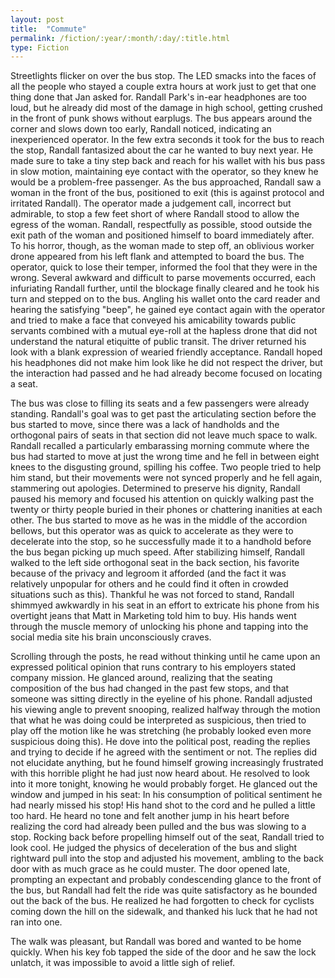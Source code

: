 ```yaml
---
layout: post
title:  "Commute"
permalink: /fiction/:year/:month/:day/:title.html
type: Fiction
---
```


Streetlights flicker on over the bus stop. The LED smacks into the faces of all the people who stayed a couple extra hours at work just to get that one thing done that Jan asked for. Randall Park's in-ear headphones are too loud, but he already did most of the damage in high school, getting crushed in the front of punk shows without earplugs. The bus appears around the corner and slows down too early, Randall noticed, indicating an inexperienced operator. In the few extra seconds it took for the bus to reach the stop, Randall fantasized about the car he wanted to buy next year. He made sure to take a tiny step back and reach for his wallet with his bus pass in slow motion, maintaining eye contact with the operator, so they knew he would be a problem-free passenger. As the bus approached, Randall saw a woman in the front of the bus, positioned to exit (this is against protocol and irritated Randall). The operator made a judgement call, incorrect but admirable, to stop a few feet short of where Randall stood to allow the egress of the woman. Randall, respectfully as possible, stood outside the exit path of the woman and positioned himself to board immediately after. To his horror, though, as the woman made to step off, an oblivious worker drone appeared from his left flank and attempted to board the bus. The operator, quick to lose their temper, informed the fool that they were in the wrong. Several awkward and difficult to parse movements occurred, each infuriating Randall further, until the blockage finally cleared and he took his turn and stepped on to the bus. Angling his wallet onto the card reader and hearing the satisfying "beep", he gained eye contact again with the operator and tried to make a face that conveyed his amicability towards public servants combined with a mutual eye-roll at the hapless drone that did not understand the natural etiquitte of public transit. The driver returned his look with a blank expression of wearied friendly acceptance. Randall hoped his headphones did not make him look like he did not respect the driver, but the interaction had passed and he had already become focused on locating a seat.

The bus was close to filling its seats and a few passengers were already standing. Randall's goal was to get past the articulating section before the bus started to move, since there was a lack of handholds and the orthogonal pairs of seats in that section did not leave much space to walk. Randall recalled a particularly embarassing morning commute where the bus had started to move at just the wrong time and he fell in between eight knees to the disgusting ground, spilling his coffee. Two people tried to help him stand, but their movements were not synced properly and he fell again, stammering out apologies. Determined to preserve his dignity, Randall paused his memory and focused his attention on quickly walking past the twenty or thirty people buried in their phones or chattering inanities at each other. The bus started to move as he was in the middle of the accordion bellows, but this operator was as quick to accelerate as they were to decelerate into the stop, so he successfully made it to a handhold before the bus began picking up much speed. After stabilizing himself, Randall walked to the left side orthogonal seat in the back section, his favorite because of the privacy and legroom it afforded (and the fact it was relatively unpopular for others and he could find it often in crowded situations such as this). Thankful he was not forced to stand, Randall shimmyed awkwardly in his seat in an effort to extricate his phone from his overtight jeans that Matt in Marketing told him to buy. His hands went through the muscle memory of unlocking his phone and tapping into the social media site his brain unconsciously craves.

Scrolling through the posts, he read without thinking until he came upon an expressed political opinion that runs contrary to his employers stated company mission. He glanced around, realizing that the seating composition of the bus had changed in the past few stops, and that someone was sitting directly in the eyeline of his phone. Randall adjusted his viewing angle to prevent snooping, realized halfway through the motion that what he was doing could be interpreted as suspicious, then tried to play off the motion like he was stretching (he probably looked even more suspicious doing this). He dove into the political post, reading the replies and trying to decide if he agreed with the sentiment or not. The replies did not elucidate anything, but he found himself growing increasingly frustrated with this horrible plight he had just now heard about. He resolved to look into it more tonight, knowing he would probably forget. He glanced out the window and jumped in his seat: In his consumption of political sentiment he had nearly missed his stop! His hand shot to the cord and he pulled a little too hard. He heard no tone and felt another jump in his heart before realizing the cord had already been pulled and the bus was slowing to a stop. Rocking back before propelling himself out of the seat, Randall tried to look cool. He judged the physics of deceleration of the bus and slight rightward pull into the stop and adjusted his movement, ambling to the back door with as much grace as he could muster. The door opened late, prompting an expectant and probably condescending glance to the front of the bus, but Randall had felt the ride was quite satisfactory as he bounded out the back of the bus. He realized he had forgotten to check for cyclists coming down the hill on the sidewalk, and thanked his luck that he had not ran into one.

The walk was pleasant, but Randall was bored and wanted to be home quickly. When his key fob tapped the side of the door and he saw the lock unlatch, it was impossible to avoid a little sigh of relief.